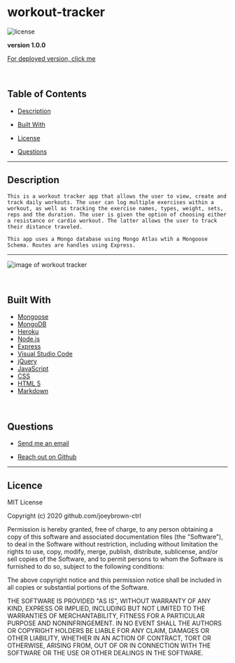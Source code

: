 # workout-tracker

![license](https://img.shields.io/badge/License-MIT-blue.svg)

**version 1.0.0**

[For deployed version, click me]()

<br>

  ## Table of Contents

  
* [Description](#description)
  
* [Built With](#builtwith) 
  
* [License](#license)
  
* [Questions](#questions)

  
<hr>

  ## Description 

    This is a workout tracker app that allows the user to view, create and track daily workouts. The user can log multiple exercises within a workout, as well as tracking the exercise names, types, weight, sets, reps and the duration. The user is given the option of choosing either a resistance or cardio workout. The latter allows the user to track their distance traveled.

    This app uses a Mongo database using Mongo Atlas wtih a Mongoose Schema. Routes are handles using Express.

  <hr>

![image of workout tracker]()

<br>

  ## Built With

* [Mongoose](https://mongoosejs.com/)
* [MongoDB](https://www.mongodb.com/)
* [Heroku](https://www.heroku.com/)
* [Node.js](https://nodejs.org/en/about/)
* [Express](https://expressjs.com/)
* [Visual Studio Code](https://code.visualstudio.com/)
* [jQuery](https://jquery.com/)
* [JavaScript](https://developer.mozilla.org/en-US/docs/Web/JavaScript)
* [CSS](https://developer.mozilla.org/en-US/docs/Web/CSS)
* [HTML 5](https://developer.mozilla.org/en-US/docs/Web/Guide/HTML/HTML5)
* [Markdown](https://guides.github.com/features/mastering-markdown/)

<br>

  ## Questions 
  
* [Send me an email](mailto:gjoey.brown@gmail.com)
  
* [Reach out on Github](https://github.com/joeybrown-ctrl)

<hr>

  ## Licence 
MIT License

Copyright (c) 2020 github.com/joeybrown-ctrl

Permission is hereby granted, free of charge, to any person obtaining a copy
of this software and associated documentation files (the "Software"), to deal
in the Software without restriction, including without limitation the rights
to use, copy, modify, merge, publish, distribute, sublicense, and/or sell
copies of the Software, and to permit persons to whom the Software is
furnished to do so, subject to the following conditions:

The above copyright notice and this permission notice shall be included in all
copies or substantial portions of the Software.

THE SOFTWARE IS PROVIDED "AS IS", WITHOUT WARRANTY OF ANY KIND, EXPRESS OR
IMPLIED, INCLUDING BUT NOT LIMITED TO THE WARRANTIES OF MERCHANTABILITY,
FITNESS FOR A PARTICULAR PURPOSE AND NONINFRINGEMENT. IN NO EVENT SHALL THE
AUTHORS OR COPYRIGHT HOLDERS BE LIABLE FOR ANY CLAIM, DAMAGES OR OTHER
LIABILITY, WHETHER IN AN ACTION OF CONTRACT, TORT OR OTHERWISE, ARISING FROM,
OUT OF OR IN CONNECTION WITH THE SOFTWARE OR THE USE OR OTHER DEALINGS IN THE
SOFTWARE.
